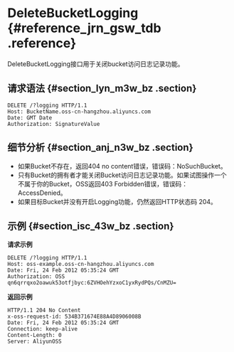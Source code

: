 # DeleteBucketLogging {#reference_jrn_gsw_tdb .reference}

DeleteBucketLogging接口用于关闭bucket访问日志记录功能。

## 请求语法 {#section_lyn_m3w_bz .section}

```
DELETE /?logging HTTP/1.1
Host: BucketName.oss-cn-hangzhou.aliyuncs.com
Date: GMT Date
Authorization: SignatureValue
```

## 细节分析 {#section_anj_n3w_bz .section}

-   如果Bucket不存在，返回404 no content错误，错误码：NoSuchBucket。
-   只有Bucket的拥有者才能关闭Bucket访问日志记录功能。如果试图操作一个不属于你的Bucket，OSS返回403 Forbidden错误，错误码：AccessDenied。
-   如果目标Bucket并没有开启Logging功能，仍然返回HTTP状态码 204。

## 示例 {#section_isc_43w_bz .section}

**请求示例**

```
DELETE /?logging HTTP/1.1
Host: oss-example.oss-cn-hangzhou.aliyuncs.com  
Date: Fri, 24 Feb 2012 05:35:24 GMT  
Authorization: OSS qn6qrrqxo2oawuk53otfjbyc:6ZVHOehYzxoC1yxRydPQs/CnMZU=

```

**返回示例**

```
HTTP/1.1 204 No Content 
x-oss-request-id: 534B371674E88A4D8906008B
Date: Fri, 24 Feb 2012 05:35:24 GMT
Connection: keep-alive
Content-Length: 0  
Server: AliyunOSS
```

